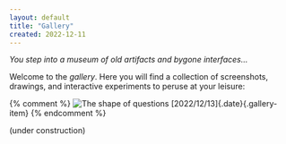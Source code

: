 ```yaml
---
layout: default
title: "Gallery"
created: 2022-12-11
---
```


*You step into a museum of old artifacts and bygone interfaces...*

Welcome to the *gallery*. Here you will find a collection of screenshots, drawings, and interactive experiments to peruse at your leisure:

<div class="gallery">

{% comment %}
![The shape of questions<br>[2022/12/13]{.date}](/images/sketchbook-question-paths.png){.gallery-item}
{% endcomment %}

<!--

[ ] Text scrolling
[ ] Comic editor (old)
[ ] Pixel art editor (old)
[ ] Embol game
[ ] Embol-inspired text adventure game
[ ] Colour picker
[ ]

How best to add videos/gifs to this page?

-->

(under construction)
